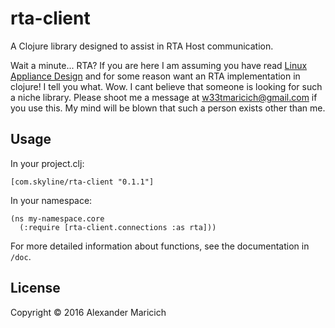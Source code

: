 # rta-client

A Clojure library designed to assist in RTA Host communication.

Wait a minute... RTA? If you are here I am assuming you have read
[Linux Appliance Design](https://www.amazon.com/Linux-Appliance-Design-Hands-Appliances/dp/1593271409)
and for some reason want an RTA implementation in clojure! I tell you what. Wow.
I cant believe that someone is looking for such a niche library. Please shoot
me a message at w33tmaricich@gmail.com if you use this. My mind will be blown
that such a person exists other than me.

## Usage

In your project.clj:

```
[com.skyline/rta-client "0.1.1"]
```

In your namespace:
```
(ns my-namespace.core
  (:require [rta-client.connections :as rta]))
```

For more detailed information about functions, see the documentation in `/doc`.

## License

Copyright © 2016 Alexander Maricich
